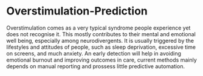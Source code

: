 # Overstimulation-Prediction

Overstimulation comes as a very typical syndrome people experience yet does not recognise it. This mostly contributes to their mental and emotional well being, especially among neurodivergents. It is usually triggered by the lifestyles and attitudes of people, such as sleep deprivation, excessive time on screens, and much anxiety. An early detection will help in avoiding emotional burnout and improving outcomes in care, current methods mainly depends on manual reporting and prossess little predictive automation.
